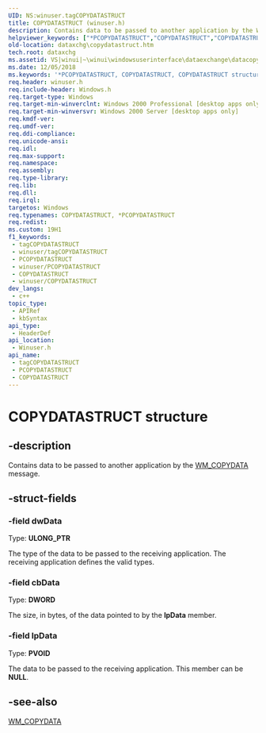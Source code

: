 ```yaml
---
UID: NS:winuser.tagCOPYDATASTRUCT
title: COPYDATASTRUCT (winuser.h)
description: Contains data to be passed to another application by the WM_COPYDATA message.
helpviewer_keywords: ["*PCOPYDATASTRUCT","COPYDATASTRUCT","COPYDATASTRUCT structure [Data Exchange]","PCOPYDATASTRUCT","PCOPYDATASTRUCT structure pointer [Data Exchange]","_win32_COPYDATASTRUCT_str","_win32_copydatastruct_str_cpp","dataxchg.copydatastruct","winui._win32_copydatastruct_str","winuser/COPYDATASTRUCT","winuser/PCOPYDATASTRUCT"]
old-location: dataxchg\copydatastruct.htm
tech.root: dataxchg
ms.assetid: VS|winui|~\winui\windowsuserinterface\dataexchange\datacopy\datacopyreference\datacopystructures\copydatastruct.htm
ms.date: 12/05/2018
ms.keywords: '*PCOPYDATASTRUCT, COPYDATASTRUCT, COPYDATASTRUCT structure [Data Exchange], PCOPYDATASTRUCT, PCOPYDATASTRUCT structure pointer [Data Exchange], _win32_COPYDATASTRUCT_str, _win32_copydatastruct_str_cpp, dataxchg.copydatastruct, winui._win32_copydatastruct_str, winuser/COPYDATASTRUCT, winuser/PCOPYDATASTRUCT'
req.header: winuser.h
req.include-header: Windows.h
req.target-type: Windows
req.target-min-winverclnt: Windows 2000 Professional [desktop apps only]
req.target-min-winversvr: Windows 2000 Server [desktop apps only]
req.kmdf-ver: 
req.umdf-ver: 
req.ddi-compliance: 
req.unicode-ansi: 
req.idl: 
req.max-support: 
req.namespace: 
req.assembly: 
req.type-library: 
req.lib: 
req.dll: 
req.irql: 
targetos: Windows
req.typenames: COPYDATASTRUCT, *PCOPYDATASTRUCT
req.redist: 
ms.custom: 19H1
f1_keywords:
 - tagCOPYDATASTRUCT
 - winuser/tagCOPYDATASTRUCT
 - PCOPYDATASTRUCT
 - winuser/PCOPYDATASTRUCT
 - COPYDATASTRUCT
 - winuser/COPYDATASTRUCT
dev_langs:
 - c++
topic_type:
 - APIRef
 - kbSyntax
api_type:
 - HeaderDef
api_location:
 - Winuser.h
api_name:
 - tagCOPYDATASTRUCT
 - PCOPYDATASTRUCT
 - COPYDATASTRUCT
---
```


# COPYDATASTRUCT structure


## -description

Contains data to be passed to another application by the <a href="/windows/desktop/dataxchg/wm-copydata">WM_COPYDATA</a> message.

## -struct-fields

### -field dwData

Type: <b>ULONG_PTR</b>

The type of the data to be passed to the receiving application. The receiving application defines the valid types.

### -field cbData

Type: <b>DWORD</b>

The size, in bytes, of the data pointed to by the <b>lpData</b> member.

### -field lpData

Type: <b>PVOID</b>

The data to be passed to the receiving application. This member can be <b>NULL</b>.

## -see-also

<a href="/windows/desktop/dataxchg/wm-copydata">WM_COPYDATA</a>

